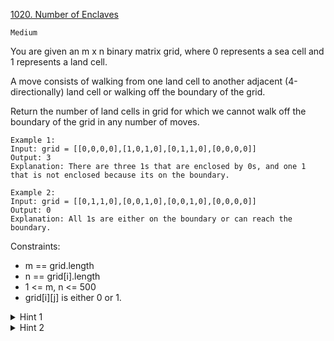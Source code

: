 [1020. Number of Enclaves](https://leetcode.com/problems/number-of-enclaves/description/)

`Medium`

You are given an m x n binary matrix grid, where 0 represents a sea cell and 1 represents a land cell.

A move consists of walking from one land cell to another adjacent (4-directionally) land cell or walking off the boundary of the grid.

Return the number of land cells in grid for which we cannot walk off the boundary of the grid in any number of moves.

```
Example 1:
Input: grid = [[0,0,0,0],[1,0,1,0],[0,1,1,0],[0,0,0,0]]
Output: 3
Explanation: There are three 1s that are enclosed by 0s, and one 1 that is not enclosed because its on the boundary.

Example 2:
Input: grid = [[0,1,1,0],[0,0,1,0],[0,0,1,0],[0,0,0,0]]
Output: 0
Explanation: All 1s are either on the boundary or can reach the boundary.
```

Constraints:

- m == grid.length
- n == grid[i].length
- 1 <= m, n <= 500
- grid[i][j] is either 0 or 1.

<details>
<summary>Hint 1</summary>

Can you model this problem as a graph problem? Create n * m + 1 nodes where n * m nodes represents each cell of the map and one extra node to represent the exterior of the map.
</details>

<details>
<summary>Hint 2</summary>

In the map add edges between neighbors on land cells. And add edges between the exterior and land nodes which are in the boundary. Return as answer the number of nodes that are not reachable from the exterior node.
</details>